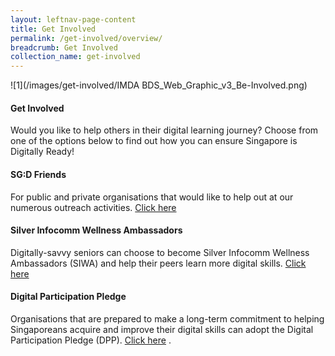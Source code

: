 ```yaml
---
layout: leftnav-page-content
title: Get Involved
permalink: /get-involved/overview/
breadcrumb: Get Involved
collection_name: get-involved
---
```

![1](/images/get-involved/IMDA BDS_Web_Graphic_v3_Be-Involved.png)

#### **Get Involved**
Would you like to help others in their digital learning journey? Choose from one of the options below to find out how you can ensure Singapore is Digitally Ready!<br>

#### SG:D Friends
For public and private organisations that would like to help out at our numerous outreach activities. [Click here](/get-involved/sgd-friends/)<br>

#### Silver Infocomm Wellness Ambassadors
Digitally-savvy seniors can choose to become Silver Infocomm Wellness Ambassadors (SIWA) and help their peers learn more digital skills. [Click here](/get-involved/siwa/)<br>

#### Digital Participation Pledge
Organisations that are prepared to make a long-term commitment to helping Singaporeans acquire and improve their digital skills can adopt the Digital Participation Pledge (DPP). [Click here](/get-involved/digital-participation-pledge/)
.
